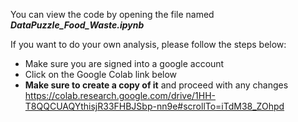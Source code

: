 You can view the code by opening the file named **_DataPuzzle_Food_Waste.ipynb_**

If you want to do your own analysis, please follow the steps below:
* Make sure you are signed into a google account
* Click on the Google Colab link below
* **Make sure to create a copy of it** and proceed with any changes
https://colab.research.google.com/drive/1HH-T8QQCUAQYthisjR33FHBJSbp-nn9e#scrollTo=iTdM38_ZOhpd
